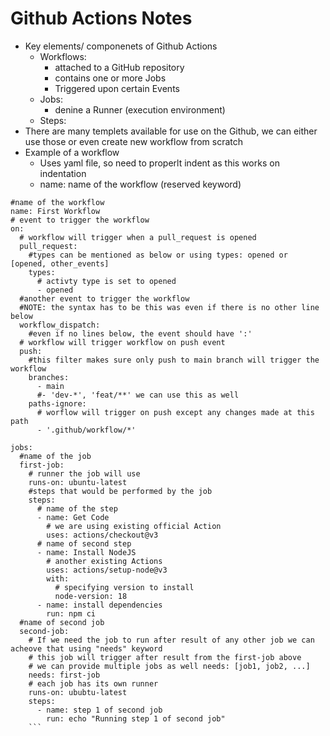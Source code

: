 # Github Actions Notes
- Key elements/ componenets of Github Actions
    - Workflows:
        - attached to a GitHub repository
        - contains one or more Jobs
        - Triggered upon certain Events
    - Jobs:
        - denine a Runner (execution environment)
    - Steps:
- There are many templets available for use on the Github, we can either use those or even create new workflow from scratch
- Example of a workflow
    - Uses yaml file, so need to properlt indent as this works on indentation
    - name: name of the workflow (reserved keyword)

```
#name of the workflow
name: First Workflow
# event to trigger the workflow
on:
  # workflow will trigger when a pull_request is opened
  pull_request:
    #types can be mentioned as below or using types: opened or [opened, other_events]
    types:
      # activty type is set to opened
      - opened
  #another event to trigger the workflow
  #NOTE: the syntax has to be this was even if there is no other line below
  workflow_dispatch:
    #even if no lines below, the event should have ':'
  # workflow will trigger workflow on push event
  push:
    #this filter makes sure only push to main branch will trigger the workflow
    branches:
      - main
      #- 'dev-*', 'feat/**' we can use this as well 
    paths-ignore:
      # worflow will trigger on push except any changes made at this path
      - '.github/workflow/*'

jobs:
  #name of the job
  first-job:
    # runner the job will use
    runs-on: ubuntu-latest
    #steps that would be performed by the job
    steps:
      # name of the step
      - name: Get Code
        # we are using existing official Action
        uses: actions/checkout@v3
      # name of second step  
      - name: Install NodeJS
        # another existing Actions
        uses: actions/setup-node@v3
        with:
          # specifying version to install
          node-version: 18
      - name: install dependencies
        run: npm ci
  #name of second job
  second-job:
    # If we need the job to run after result of any other job we can acheove that using "needs" keyword
    # this job will trigger after result from the first-job above
    # we can provide multiple jobs as well needs: [job1, job2, ...]
    needs: first-job
    # each job has its own runner
    runs-on: ububtu-latest
    steps:
      - name: step 1 of second job
        run: echo "Running step 1 of second job"
    ```